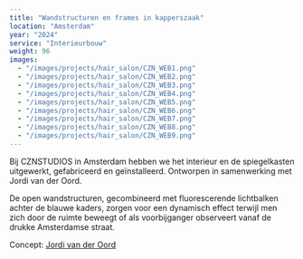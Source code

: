 ```yaml
---
title: "Wandstructuren en frames in kapperszaak"
location: "Amsterdam"
year: "2024"
service: "Interieurbouw"
weight: 96
images:
  - "/images/projects/hair_salon/CZN_WEB1.png"
  - "/images/projects/hair_salon/CZN_WEB2.png"
  - "/images/projects/hair_salon/CZN_WEB3.png"
  - "/images/projects/hair_salon/CZN_WEB4.png"
  - "/images/projects/hair_salon/CZN_WEB5.png"
  - "/images/projects/hair_salon/CZN_WEB6.png"
  - "/images/projects/hair_salon/CZN_WEB7.png"
  - "/images/projects/hair_salon/CZN_WEB8.png"
  - "/images/projects/hair_salon/CZN_WEB9.png"
---
```


Bij CZNSTUDIOS in Amsterdam hebben we het interieur en de spiegelkasten uitgewerkt, gefabriceerd en geïnstalleerd. Ontworpen in samenwerking met Jordi van der Oord.

De open wandstructuren, gecombineerd met fluorescerende lichtbalken achter de blauwe kaders, zorgen voor een dynamisch effect terwijl men zich door de ruimte beweegt of als voorbijganger observeert vanaf de drukke Amsterdamse straat.

Concept: [Jordi van der Oord](https://www.instagram.com/jordivanderoord/)
